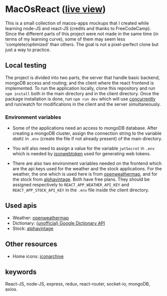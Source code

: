 # MacOsReact ([live view](https://afternoon-reef-06568.herokuapp.com/))

This is a small collection of macos-apps mockups that I created while learning node-JS and react-JS (credits and thanks to FreeCodeCamp). Since the different parts of this project were not made in the same time (in terms of my learning curve), some of them may seem less 'complete/optimized' than others. The goal is not a pixel-perfect clone but just a way to practice.

## Local testing

The project is divided into two parts, the server that handle basic backend, mongoDB access and routing; and the client where the react frontend is implemented. To run the application locally, clone this repository and run `npm install` both in the main directory and in the client directory. Once the package installation is done, run `npm run dev` which will use [concurrently](https://www.npmjs.com/package/concurrently) and run/watch for modifications in the client and the server simultaneously.

### Environment variables

- Some of the applications need an access to mongoDB database. After creating a mongoDB cluster, assign the connection string to the variable `dbURI` in `.env` (create the file if not already present) of the main directory.

- You will also need to assign a value for the variable `jwtSecret` in `.env` which is needed by [jsonwebtoken](https://github.com/auth0/node-jsonwebtoken#readme) used for generating web tokens.

- There are also two environment variables needed on the frontend which are the api keys used for the weather and the stock applications. For the weather, the one which is used here is from [openweathermap](https://openweathermap.org/api), and for the stock from [alphavintage](https://www.alphavantage.co/). Both have free plans. They should be assigned respectively to `REACT_APP_WEATHER_API_KEY` and `REACT_APP_STOCK_API_KEY` in the `.env` file inside the client directory.

## Used apis

- Weather: [openweathermap](https://openweathermap.org/api)
- Dictionary: [(unofficial) Google Dictionary API
  ](https://dictionaryapi.dev/)
- Stock: [alphavintage](https://www.alphavantage.co/)

## Other resources

- Home icons: [iconarchive](https://iconarchive.com/)

## keywords

React-JS, node-JS, express, redux, react-router, socket-io, mongoDB, axios.
